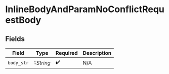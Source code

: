 # InlineBodyAndParamNoConflictRequestBody


## Fields

| Field              | Type               | Required           | Description        |
| ------------------ | ------------------ | ------------------ | ------------------ |
| `body_str`         | *::String*         | :heavy_check_mark: | N/A                |